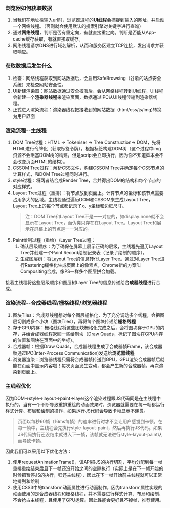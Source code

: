 <!-- 重绘和重排.md -->

### 浏览器如何获取数据
1. 当我们在地址栏输入url时，浏览器进程的**UI线程**会捕捉到输入的网址，并启动一个网络线程。（否则就会使用默认的搜索引擎对关键字进行查询）
2. 通过**网络线程**，判断是否有重定向，有就直接重定向。判断是否能从App-cache缓存获取，有就直接取缓存。
3. 网络线程请求DNS进行域名解析，从而和服务区建立TCP连接，发出请求并获取响应。

### 获取数据后发生什么
1. 检查：网络线程获取到网站数据后，会启用SafeBrowsing（谷歌的站点安全系统）来检查网站安全性。
2. UI新建渲染器：网站数据通过安全校验后，会从网络线程转到UI线程，UI线程会新建一个**渲染器线程**来渲染页面，数据通过IPC从UI线程传输到渲染器线程。
3. 正式进入渲染流程：渲染器线程把接收到的网站数据（html/css/js/img)转换为用户界面

### 渲染流程--主线程
1. DOM Tree过程：HTML -> Tokeniser -> Tree Construction-> DOM，先将HTML进行令牌化（获取标签令牌），根据标签构建DOM树（这个过程中img资源不会阻塞DOM树的构建，但是script会立即执行，因为你不知道脚本会不会改变页面HTML的结构）。
2. CSSOM Tree过程：解析CSS文件，构建CSSOM Tree并确定每个CSS节点的计算样式，和DOM Tree过程同时进行。
3. style过程：将两者结合成Render Tree，合并得出DOM的结构和每个节点的对应样式。
4. Layout Tree过程（重排）：将节点放到页面上。计算节点的坐标和该节点需要占用多大的区域。主线程通过遍历DOM和CSSOM来生成Layout Tree，Layout Tree上的每个节点都记录了x、y坐标和边框尺寸。
	> 注：DOM Tree和Layout Tree不是一一对应的，如display:none就不会显示在Layout Tree，而伪类只存在在Layout Tree。Layout Tree和展示在屏幕上的节点是一一对应的。
5. Paint绘制过程（重绘）/Layer Tree过程：
	1) 确认层级顺序：为了确保在屏幕上展示正确的层级，主线程先遍历Layout Tree并创建一个Paint Record绘制记录表（记录了绘制的顺序）。
	2) 生成图层树：将Layout Tree的信息转化Layer Tree。通过对Layer Tree进行Rastering栅格化生成页面上的像素点，Chrome新的方案叫Compositing合成，像PS一样多个图层拼合加载。

接着主线程将这些层级顺序和图层树Layer Tree的信息传递给**合成器线程**进行合成。

### 渲染流程--合成器线程/栅格线程/浏览器线程
1. 图块Tiles：合成器线程想对每个图层栅格化，为了充分调动多个线程，会把图层切割成多个小块（图块Tiles），再将每个图块传递给**栅格线程**
2. 存于GPU内存：栅格线程将这些图块栅格化完成之后，会将图块存于GPU的内存，并给合成器线程返回一些绘制块（Draw Quads，标记了图块在GPU内存的位置和图块在页面中的坐标）。
3. 合成器帧：根据Draw Quads，合成器线程生成了合成器帧Frame，该合成器帧通过IPC(Inter-Process Communication)发送给**浏览器线程**
4. 浏览器渲染：浏览器线程只需将合成器帧传送到GPU，GPU渲染合成器帧后就能在页面中显示内容啦！每次页面发生变动，都会产生新的合成器帧，再次渲染到页面上。

### 主线程优化
因为DOM->style->layout->paint->layer这个渲染过程跟JS代码同是在主线程中执行的，当有一个不断导致重排重绘的动画效果时，浏览器就需要在每一帧都运行样式计算、布局和绘制的操作，如果运行JS代码会导致卡帧显示不连贯。

> 页面以每秒60帧（16ms每帧）的速率进行时才不会让用户感觉到卡顿。在每一帧中，主线程会先执行style-layout-paint，然后再执行JS代码。如果JS代码执行还没结束就进入下一帧，该帧就无法进行style-layout-paint从而导致卡顿。

因此我们可以采用以下优化方法：
1. 使用requestAnimationFrame()，该API把JS的执行切割，平均分配到每一帧重排重绘结束后且下一帧还没开始之间的空隙执行（实际上是在下一帧开始的时候把暂停JS的执行，归还主线程），因此在下一帧开始前主线程就可以正常地排列和绘制
2. 使用CSS3中的transform动画属性进行动画制作，因为transform属性实现的动画使用的是合成器线程和栅格线程，并不需要进行样式计算、布局和绘制，不会抢占主线程，且使用了GPU运算。因此性能会更好且不掉帧，推荐使用。